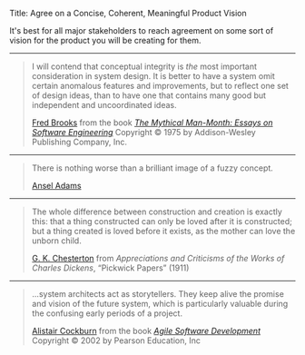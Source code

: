 Title: Agree on a Concise, Coherent, Meaningful Product Vision

It's best for all major stakeholders to reach agreement on some sort of vision for the product you will be creating for them.

----

<blockquote>
<p>
I will contend that conceptual integrity is <em>the</em> most important consideration in system design. It is better to have a system omit certain anomalous features and improvements, but to reflect one set of design ideas, than to have one that contains many good but independent and uncoordinated ideas.</p>

<footer>
<a href="http://en.wikipedia.org/wiki/Fred_Brooks">Fred Brooks</a> from the book <cite><a href="bibliography.html#brooks-1975">The Mythical Man-Month: Essays on Software Engineering</a></cite> Copyright &copy; 1975 by Addison-Wesley Publishing Company, Inc.
</footer>
</blockquote>

----

<blockquote>
<p>
  There is nothing worse than a brilliant image of a fuzzy concept.
</p>

<footer>
  <a href="http://en.wikipedia.org/wiki/Ansel_Adams">Ansel Adams</a>
</footer>
</blockquote>

----

<blockquote>
<p>
The whole difference between construction and creation is exactly this: that a thing constructed can only be loved after it is constructed; but a thing created is loved before it exists, as the mother can love the unborn child. </p>

<footer>
<a href="http://en.wikipedia.org/wiki/G._K._Chesterton">G. K. Chesterton</a> from <cite>Appreciations and Criticisms of the Works of Charles Dickens</a></cite>, &#8220;Pickwick Papers&#8221; (1911)
</footer>
</blockquote>

----

<blockquote>
<p>
...system architects act as storytellers. They keep alive the promise and vision of the future system, which is particularly valuable during the confusing early periods of a project.</p>

<footer>
<a href="http://en.wikipedia.org/wiki/Alistair_Cockburn">Alistair Cockburn</a> from the book <cite><a href="bibliography.html#cockburn-2002">Agile Software Development</a></cite> Copyright &copy; 2002 by Pearson Education, Inc
</footer>
</blockquote>





